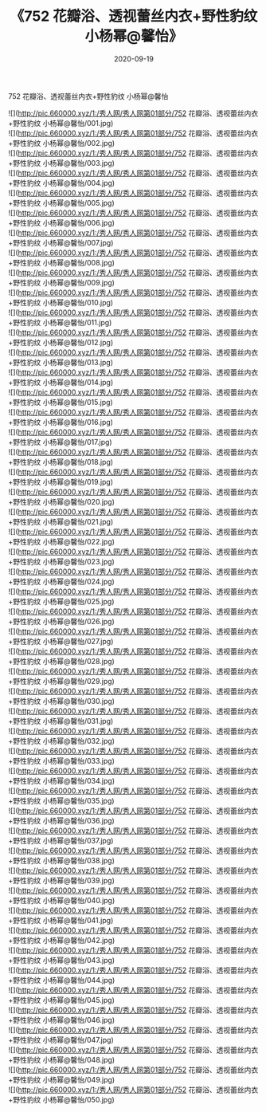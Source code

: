 ﻿---
layout: post
title:  《752 花瓣浴、透视蕾丝内衣+野性豹纹 小杨幂@馨怡》
date:   2020-09-19
img: http://pic.660000.xyz/1:/秀人网/秀人网第01部分/752 花瓣浴、透视蕾丝内衣+野性豹纹 小杨幂@馨怡/000.jpg
categories: [美女, 清纯, 唯美]
---

752 花瓣浴、透视蕾丝内衣+野性豹纹 小杨幂@馨怡

  ![](http://pic.660000.xyz/1:/秀人网/秀人网第01部分/752 花瓣浴、透视蕾丝内衣+野性豹纹 小杨幂@馨怡/001.jpg) <br> ![](http://pic.660000.xyz/1:/秀人网/秀人网第01部分/752 花瓣浴、透视蕾丝内衣+野性豹纹 小杨幂@馨怡/002.jpg) <br> ![](http://pic.660000.xyz/1:/秀人网/秀人网第01部分/752 花瓣浴、透视蕾丝内衣+野性豹纹 小杨幂@馨怡/003.jpg) <br> ![](http://pic.660000.xyz/1:/秀人网/秀人网第01部分/752 花瓣浴、透视蕾丝内衣+野性豹纹 小杨幂@馨怡/004.jpg) <br> ![](http://pic.660000.xyz/1:/秀人网/秀人网第01部分/752 花瓣浴、透视蕾丝内衣+野性豹纹 小杨幂@馨怡/005.jpg) <br> ![](http://pic.660000.xyz/1:/秀人网/秀人网第01部分/752 花瓣浴、透视蕾丝内衣+野性豹纹 小杨幂@馨怡/006.jpg) <br> ![](http://pic.660000.xyz/1:/秀人网/秀人网第01部分/752 花瓣浴、透视蕾丝内衣+野性豹纹 小杨幂@馨怡/007.jpg) <br> ![](http://pic.660000.xyz/1:/秀人网/秀人网第01部分/752 花瓣浴、透视蕾丝内衣+野性豹纹 小杨幂@馨怡/008.jpg) <br> ![](http://pic.660000.xyz/1:/秀人网/秀人网第01部分/752 花瓣浴、透视蕾丝内衣+野性豹纹 小杨幂@馨怡/009.jpg) <br> ![](http://pic.660000.xyz/1:/秀人网/秀人网第01部分/752 花瓣浴、透视蕾丝内衣+野性豹纹 小杨幂@馨怡/010.jpg) <br> ![](http://pic.660000.xyz/1:/秀人网/秀人网第01部分/752 花瓣浴、透视蕾丝内衣+野性豹纹 小杨幂@馨怡/011.jpg) <br> ![](http://pic.660000.xyz/1:/秀人网/秀人网第01部分/752 花瓣浴、透视蕾丝内衣+野性豹纹 小杨幂@馨怡/012.jpg) <br> ![](http://pic.660000.xyz/1:/秀人网/秀人网第01部分/752 花瓣浴、透视蕾丝内衣+野性豹纹 小杨幂@馨怡/013.jpg) <br> ![](http://pic.660000.xyz/1:/秀人网/秀人网第01部分/752 花瓣浴、透视蕾丝内衣+野性豹纹 小杨幂@馨怡/014.jpg) <br> ![](http://pic.660000.xyz/1:/秀人网/秀人网第01部分/752 花瓣浴、透视蕾丝内衣+野性豹纹 小杨幂@馨怡/015.jpg) <br> ![](http://pic.660000.xyz/1:/秀人网/秀人网第01部分/752 花瓣浴、透视蕾丝内衣+野性豹纹 小杨幂@馨怡/016.jpg) <br> ![](http://pic.660000.xyz/1:/秀人网/秀人网第01部分/752 花瓣浴、透视蕾丝内衣+野性豹纹 小杨幂@馨怡/017.jpg) <br> ![](http://pic.660000.xyz/1:/秀人网/秀人网第01部分/752 花瓣浴、透视蕾丝内衣+野性豹纹 小杨幂@馨怡/018.jpg) <br> ![](http://pic.660000.xyz/1:/秀人网/秀人网第01部分/752 花瓣浴、透视蕾丝内衣+野性豹纹 小杨幂@馨怡/019.jpg) <br> ![](http://pic.660000.xyz/1:/秀人网/秀人网第01部分/752 花瓣浴、透视蕾丝内衣+野性豹纹 小杨幂@馨怡/020.jpg) <br> ![](http://pic.660000.xyz/1:/秀人网/秀人网第01部分/752 花瓣浴、透视蕾丝内衣+野性豹纹 小杨幂@馨怡/021.jpg) <br> ![](http://pic.660000.xyz/1:/秀人网/秀人网第01部分/752 花瓣浴、透视蕾丝内衣+野性豹纹 小杨幂@馨怡/022.jpg) <br> ![](http://pic.660000.xyz/1:/秀人网/秀人网第01部分/752 花瓣浴、透视蕾丝内衣+野性豹纹 小杨幂@馨怡/023.jpg) <br> ![](http://pic.660000.xyz/1:/秀人网/秀人网第01部分/752 花瓣浴、透视蕾丝内衣+野性豹纹 小杨幂@馨怡/024.jpg) <br> ![](http://pic.660000.xyz/1:/秀人网/秀人网第01部分/752 花瓣浴、透视蕾丝内衣+野性豹纹 小杨幂@馨怡/025.jpg) <br> ![](http://pic.660000.xyz/1:/秀人网/秀人网第01部分/752 花瓣浴、透视蕾丝内衣+野性豹纹 小杨幂@馨怡/026.jpg) <br> ![](http://pic.660000.xyz/1:/秀人网/秀人网第01部分/752 花瓣浴、透视蕾丝内衣+野性豹纹 小杨幂@馨怡/027.jpg) <br> ![](http://pic.660000.xyz/1:/秀人网/秀人网第01部分/752 花瓣浴、透视蕾丝内衣+野性豹纹 小杨幂@馨怡/028.jpg) <br> ![](http://pic.660000.xyz/1:/秀人网/秀人网第01部分/752 花瓣浴、透视蕾丝内衣+野性豹纹 小杨幂@馨怡/029.jpg) <br> ![](http://pic.660000.xyz/1:/秀人网/秀人网第01部分/752 花瓣浴、透视蕾丝内衣+野性豹纹 小杨幂@馨怡/030.jpg) <br> ![](http://pic.660000.xyz/1:/秀人网/秀人网第01部分/752 花瓣浴、透视蕾丝内衣+野性豹纹 小杨幂@馨怡/031.jpg) <br> ![](http://pic.660000.xyz/1:/秀人网/秀人网第01部分/752 花瓣浴、透视蕾丝内衣+野性豹纹 小杨幂@馨怡/032.jpg) <br> ![](http://pic.660000.xyz/1:/秀人网/秀人网第01部分/752 花瓣浴、透视蕾丝内衣+野性豹纹 小杨幂@馨怡/033.jpg) <br> ![](http://pic.660000.xyz/1:/秀人网/秀人网第01部分/752 花瓣浴、透视蕾丝内衣+野性豹纹 小杨幂@馨怡/034.jpg) <br> ![](http://pic.660000.xyz/1:/秀人网/秀人网第01部分/752 花瓣浴、透视蕾丝内衣+野性豹纹 小杨幂@馨怡/035.jpg) <br> ![](http://pic.660000.xyz/1:/秀人网/秀人网第01部分/752 花瓣浴、透视蕾丝内衣+野性豹纹 小杨幂@馨怡/036.jpg) <br> ![](http://pic.660000.xyz/1:/秀人网/秀人网第01部分/752 花瓣浴、透视蕾丝内衣+野性豹纹 小杨幂@馨怡/037.jpg) <br> ![](http://pic.660000.xyz/1:/秀人网/秀人网第01部分/752 花瓣浴、透视蕾丝内衣+野性豹纹 小杨幂@馨怡/038.jpg) <br> ![](http://pic.660000.xyz/1:/秀人网/秀人网第01部分/752 花瓣浴、透视蕾丝内衣+野性豹纹 小杨幂@馨怡/039.jpg) <br> ![](http://pic.660000.xyz/1:/秀人网/秀人网第01部分/752 花瓣浴、透视蕾丝内衣+野性豹纹 小杨幂@馨怡/040.jpg) <br> ![](http://pic.660000.xyz/1:/秀人网/秀人网第01部分/752 花瓣浴、透视蕾丝内衣+野性豹纹 小杨幂@馨怡/041.jpg) <br> ![](http://pic.660000.xyz/1:/秀人网/秀人网第01部分/752 花瓣浴、透视蕾丝内衣+野性豹纹 小杨幂@馨怡/042.jpg) <br> ![](http://pic.660000.xyz/1:/秀人网/秀人网第01部分/752 花瓣浴、透视蕾丝内衣+野性豹纹 小杨幂@馨怡/043.jpg) <br> ![](http://pic.660000.xyz/1:/秀人网/秀人网第01部分/752 花瓣浴、透视蕾丝内衣+野性豹纹 小杨幂@馨怡/044.jpg) <br> ![](http://pic.660000.xyz/1:/秀人网/秀人网第01部分/752 花瓣浴、透视蕾丝内衣+野性豹纹 小杨幂@馨怡/045.jpg) <br> ![](http://pic.660000.xyz/1:/秀人网/秀人网第01部分/752 花瓣浴、透视蕾丝内衣+野性豹纹 小杨幂@馨怡/046.jpg) <br> ![](http://pic.660000.xyz/1:/秀人网/秀人网第01部分/752 花瓣浴、透视蕾丝内衣+野性豹纹 小杨幂@馨怡/047.jpg) <br> ![](http://pic.660000.xyz/1:/秀人网/秀人网第01部分/752 花瓣浴、透视蕾丝内衣+野性豹纹 小杨幂@馨怡/048.jpg) <br> ![](http://pic.660000.xyz/1:/秀人网/秀人网第01部分/752 花瓣浴、透视蕾丝内衣+野性豹纹 小杨幂@馨怡/049.jpg) <br> ![](http://pic.660000.xyz/1:/秀人网/秀人网第01部分/752 花瓣浴、透视蕾丝内衣+野性豹纹 小杨幂@馨怡/050.jpg) <br>